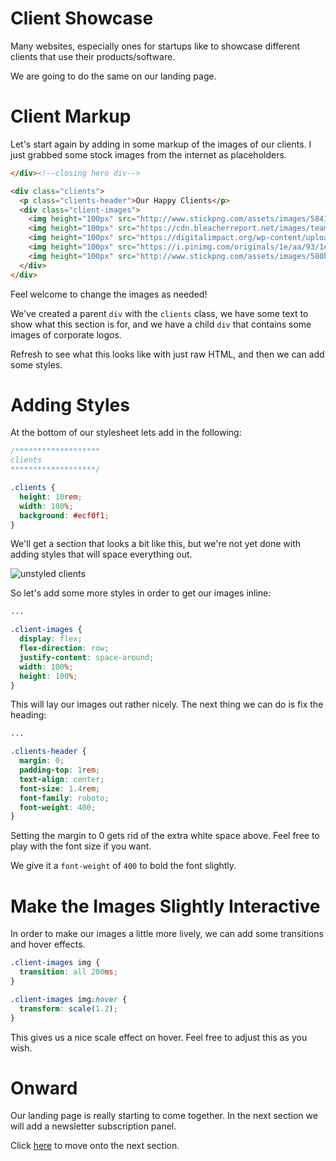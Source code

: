 # Client Showcase

Many websites, especially ones for startups like to showcase different clients that use their products/software.

We are going to do the same on our landing page.

# Client Markup

Let's start again by adding in some markup of the images of our clients. I just grabbed some stock images from the internet as placeholders.

```HTML
</div><!--closing hero div-->

<div class="clients">
  <p class="clients-header">Our Happy Clients</p>
  <div class="client-images">
    <img height="100px" src="http://www.stickpng.com/assets/images/58419ce2a6515b1e0ad75a69.png" />
    <img height="100px" src="https://cdn.bleacherreport.net/images/team_logos/328x328/yeezy.png" />
    <img height="100px" src="https://digitalimpact.org/wp-content/uploads/2013/05/US-WhiteHouse-Logo-square-72078_490x480.png" />
    <img height="100px" src="https://i.pinimg.com/originals/1e/aa/93/1eaa93626c2579bd6175526256af9cd8.png" />
    <img height="100px" src="http://www.stickpng.com/assets/images/580b585b2edbce24c47b2b21.png" />
  </div>
</div>
```

Feel welcome to change the images as needed!

We've created a parent `div` with the `clients` class, we have some text to show what this section is for, and we have a child `div` that contains some images of corporate logos.

Refresh to see what this looks like with just raw HTML, and then we can add some styles.

# Adding Styles

At the bottom of our stylesheet lets add in the following:

```CSS
/*******************
clients
*******************/

.clients {
  height: 10rem;
  width: 100%;
  background: #ecf0f1;
}

```

We'll get a section that looks a bit like this, but we're not yet done with adding styles that will space everything out.

![unstyled clients](images/clients1.png "unstyled clients")

So let's add some more styles in order to get our images inline:

```CSS
...

.client-images {
  display: flex;
  flex-direction: row;
  justify-content: space-around;
  width: 100%;
  height: 100%;
}

```

This will lay our images out rather nicely. The next thing we can do is fix the heading:

```CSS
...

.clients-header {
  margin: 0;
  padding-top: 1rem;
  text-align: center;
  font-size: 1.4rem;
  font-family: roboto;
  font-weight: 400;
}

```

Setting the margin to 0 gets rid of the extra white space above. Feel free to play with the font size if you want.

We give it a `font-weight` of `400` to bold the font slightly.

# Make the Images Slightly Interactive

In order to make our images a little more lively, we can add some transitions and hover effects.

```CSS
.client-images img {
  transition: all 200ms;
}

.client-images img:hover {
  transform: scale(1.2);
}

```

This gives us a nice scale effect on hover. Feel free to adjust this as you wish.

# Onward

Our landing page is really starting to come together. In the next section we will add a newsletter subscription panel.

Click [here](../P04-Subscribe-Panel/content.md) to move onto the next section.
